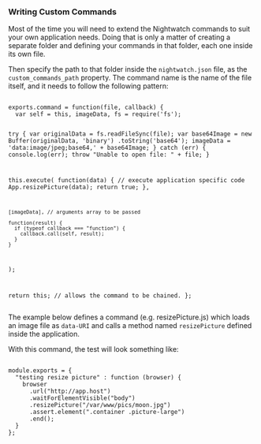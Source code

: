 ### Writing Custom Commands

Most of the time you will need to extend the Nightwatch commands to suit your own application needs. Doing that is only a matter of creating a separate folder and defining your commands in that folder, each one inside its own file.

Then specify the path to that folder inside the `nightwatch.json` file, as the `custom_commands_path` property. The command name is the name of the file itself, and it needs to follow the following pattern:

<div class="sample-test" style="width: 500px">
<pre class="language-javascript" data-language="javascript"><code class="language-javascript">
exports.command = function(file, callback) {
  var self = this, imageData, fs = require('fs');

  try {
    var originalData = fs.readFileSync(file);
    var base64Image = new Buffer(originalData, 'binary')
      .toString('base64');
    imageData = 'data:image/jpeg;base64,' + base64Image;
  } catch (err) {
    console.log(err);
    throw "Unable to open file: " + file;
  }

  this.execute(
    function(data) { // execute application specific code
      App.resizePicture(data);
      return true;
    },

    [imageData], // arguments array to be passed

    function(result) {
      if (typeof callback === "function") {
        callback.call(self, result);
      }
    }
  );

  return this; // allows the command to be chained.
};
</code>
</pre>
</div>

The example below defines a command (e.g. resizePicture.js) which loads an image file as `data-URI` and calls a method named `resizePicture` defined inside the application.

With this command, the test will look something like:

<div class="sample-test">
<pre data-language="javascript"><code class="language-javascript">
module.exports = {
  "testing resize picture" : function (browser) {
    browser
      .url("http://app.host")
      .waitForElementVisible("body")
      .resizePicture("/var/www/pics/moon.jpg")
      .assert.element(".container .picture-large")
      .end();
  }
};</code></pre>
</div>